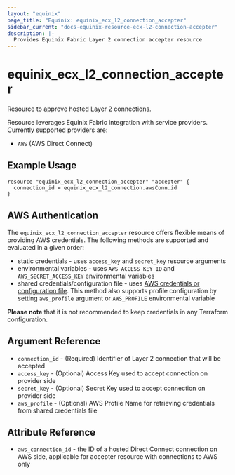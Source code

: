 ```yaml
---
layout: "equinix"
page_title: "Equinix: equinix_ecx_l2_connection_accepter"
sidebar_current: "docs-equinix-resource-ecx-l2-connection-accepter"
description: |-
  Provides Equinix Fabric Layer 2 connection accepter resource
---
```


# equinix\_ecx\_l2\_connection\_accepter

Resource to approve hosted Layer 2 connections.

Resource leverages Equinix Fabric integration with service providers.
Currently supported providers are:

* `AWS` (AWS Direct Connect)

## Example Usage

```hcl
resource "equinix_ecx_l2_connection_accepter" "accepter" {
  connection_id = equinix_ecx_l2_connection.awsConn.id
}
```

## AWS Authentication

The `equinix_ecx_l2_connection_accepter` resource offers flexible means of providing
AWS credentials. The following methods are supported and evaluated in a given order:

* static credentials - uses `access_key` and `secret_key` resource arguments
* environmental variables - uses `AWS_ACCESS_KEY_ID` and `AWS_SECRET_ACCESS_KEY`
 environmental variables
* shared credentials/configuration file - uses [AWS credentials or configuration
file](https://docs.aws.amazon.com/cli/latest/userguide/cli-configure-files.html).
This method also supports profile configuration by setting `aws_profile`
argument or `AWS_PROFILE` environmental variable

**Please note** that it is not
recommended to keep credentials in any Terraform configuration.

## Argument Reference

* `connection_id` - (Required) Identifier of Layer 2 connection that will be accepted
* `access_key` - (Optional) Access Key used to accept connection on provider side
* `secret_key` - (Optional) Secret Key used to accept connection on provider side
* `aws_profile` - (Optional) AWS Profile Name for retrieving credentials from
 shared credentials file

## Attribute Reference

* `aws_connection_id` - the ID of a hosted Direct Connect connection on AWS side,
applicable for accepter resource with connections to AWS only
